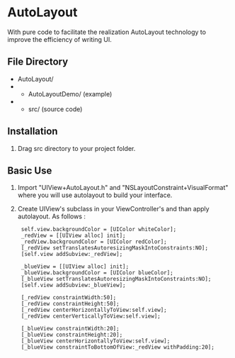 # AutoLayout

With pure code to facilitate the realization AutoLayout technology to improve the efficiency of writing UI.

## File Directory

- AutoLayout/
- - AutoLayoutDemo/ (example)
- - src/ (source code)

## Installation

1. Drag src directory to your project folder.

## Basic Use

1. Import "UIView+AutoLayout.h" and "NSLayoutConstraint+VisualFormat" where you will use autolayout to build your interface.
2. Create UIView's subclass in your ViewController's and than apply autolayout. As follows :
	
		self.view.backgroundColor = [UIColor whiteColor];
		_redView = [[UIView alloc] init];
		_redView.backgroundColor = [UIColor redColor];
		[_redView setTranslatesAutoresizingMaskIntoConstraints:NO];
		[self.view addSubview:_redView];

		_blueView = [[UIView alloc] init];
	    _blueView.backgroundColor = [UIColor blueColor];
    	[_blueView setTranslatesAutoresizingMaskIntoConstraints:NO];
	    [self.view addSubview:_blueView];
	    
		[_redView constraintWidth:50];
	    [_redView constraintHeight:50];
    	[_redView centerHorizontallyToView:self.view];
	    [_redView centerVerticallyToView:self.view];

    	[_blueView constraintWidth:20];
	    [_blueView constraintHeight:20];
	    [_blueView centerHorizontallyToView:self.view];
    	[_blueView constraintToBottomOfView:_redView withPadding:20];